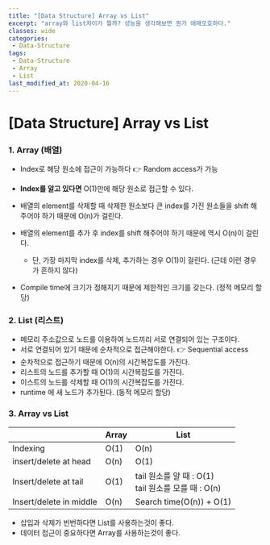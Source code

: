 ```yaml
---
title: "[Data Structure] Array vs List"
excerpt: "array와 list차이가 뭘까? 성능을 생각해보면 뭔가 애매모호하다."
classes: wide
categories:
 - Data-Structure
tags:
 - Data-Structure
 - Array
 - List
last_modified_at: 2020-04-16
---
```




# [Data Structure] Array vs List



### 1. Array (배열)

* Index로 해당 원소에 접근이 가능하다 👉 Random access가 가능

* **Index를 알고 있다면** O(1)만에 해당 원소로 접근할 수 있다.

* 배열의 element를 삭제할 때 삭제한 원소보다 큰 index를 가진 원소들을 shift 해주어야 하기 때문에 O(n)가 걸린다.

* 배열의 element를 추가 후 index를 shift 해주어야 하기 때문에 역시 O(n)이 걸린다.

  * 단, 가장 마지막 index를 삭제, 추가하는 경우 O(1)이 걸린다. (근데 이런 경우가 흔하지 않다)

* Compile time에 크기가 정해지기 때문에 제한적인 크기를 갖는다. (정적 메모리 할당)

  

### 2. List (리스트)

* 메모리 주소값으로 노드를 이용하여 노드끼리 서로 연결되어 있는 구조이다.
* 서로 연결되어 있기 때문에 순차적으로 접근해야한다. 👉 Sequential access
* 순차적으로 접근하기 때문에 O(n)의 시간복잡도를 가진다.
* 리스트의 노드를 추가할 때 O(1)의 시간복잡도를 가진다.
* 이스트의 노드를 삭제할 때 O(1)의 시간복잡도를 가진다.
* runtime 에 새 노드가 추가된다. (동적 메모리 할당)



### 3. Array vs List

|                         | Array | List                                                     |
| ----------------------- | ----- | -------------------------------------------------------- |
| Indexing                | O(1)  | O(n)                                                     |
| insert/delete at head   | O(n)  | O(1)                                                     |
| Insert/delete at tail   | O(1)  | tail 원소를 알 때 : O(1)<br />tail 원소를 모를 때 : O(n) |
| Insert/delete in middle | O(n)  | Search time(O(n)) + O(1)                                 |

* 삽입과 삭제가 빈번하다면 List를 사용하는것이 좋다.
* 데이터 접근이 중요하다면 Array를 사용하는것이 좋다.



